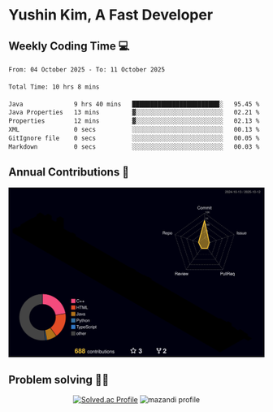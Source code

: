 # Yushin Kim, A Fast Developer

## Weekly Coding Time 💻

<!--START_SECTION:waka-->

```txt
From: 04 October 2025 - To: 11 October 2025

Total Time: 10 hrs 8 mins

Java              9 hrs 40 mins   ████████████████████████░   95.45 %
Java Properties   13 mins         ▓░░░░░░░░░░░░░░░░░░░░░░░░   02.21 %
Properties        12 mins         ▓░░░░░░░░░░░░░░░░░░░░░░░░   02.13 %
XML               0 secs          ░░░░░░░░░░░░░░░░░░░░░░░░░   00.13 %
GitIgnore file    0 secs          ░░░░░░░░░░░░░░░░░░░░░░░░░   00.05 %
Markdown          0 secs          ░░░░░░░░░░░░░░░░░░░░░░░░░   00.03 %
```

<!--END_SECTION:waka-->

## Annual Contributions 🏃

![](./profile-3d-contrib/profile-night-rainbow.svg)

## Problem solving 👨‍💻

<div align="center">

[![Solved.ac Profile](http://mazassumnida.wtf/api/v2/generate_badge?boj=kys010306)](https://solved.ac/kys010306)
![mazandi profile](http://mazandi.herokuapp.com/api?handle=kys010306&theme=dark)

</div>
